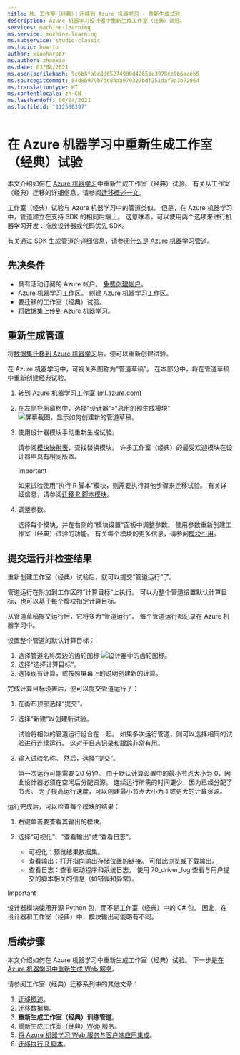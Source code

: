 ```yaml
---
title: ML 工作室（经典）：迁移到 Azure 机器学习 - 重新生成试验
description: Azure 机器学习设计器中重新生成工作室（经典）试验。
services: machine-learning
ms.service: machine-learning
ms.subservice: studio-classic
ms.topic: how-to
author: xiaoharper
ms.author: zhanxia
ms.date: 03/08/2021
ms.openlocfilehash: 5c6b8fa9e8d65274900d42659e3978cc9b6aaeb5
ms.sourcegitcommit: 54d8b979b7de84aa979327bdf251daf9a3b72964
ms.translationtype: HT
ms.contentlocale: zh-CN
ms.lasthandoff: 06/24/2021
ms.locfileid: "112580397"
---
```

# <a name="rebuild-a-studio-classic-experiment-in-azure-machine-learning"></a>在 Azure 机器学习中重新生成工作室（经典）试验

本文介绍如何在 [Azure 机器学习](../index.yml)中重新生成工作室（经典）试验。 有关从工作室（经典）迁移的详细信息，请参阅[迁移概述一文](migrate-overview.md)。

工作室（经典）试验与 Azure 机器学习中的管道类似。 但是，在 Azure 机器学习中，管道建立在支持 SDK 的相同后端上。 这意味着，可以使用两个选项来进行机器学习开发：拖放设计器或代码优先 SDK。

有关通过 SDK 生成管道的详细信息，请参阅[什么是 Azure 机器学习管道](../concept-ml-pipelines.md#building-pipelines-with-the-python-sdk)。


## <a name="prerequisites"></a>先决条件

- 具有活动订阅的 Azure 帐户。 [免费创建帐户](https://azure.microsoft.com/free/?WT.mc_id=A261C142F)。
- Azure 机器学习工作区。 [创建 Azure 机器学习工作区](../how-to-manage-workspace.md#create-a-workspace)。
- 要迁移的工作室（经典）试验。
- 将[数据集上传](migrate-register-dataset.md)到 Azure 机器学习。

## <a name="rebuild-the-pipeline"></a>重新生成管道

将[数据集迁移到 Azure 机器学习](migrate-register-dataset.md)后，便可以重新创建试验。

在 Azure 机器学习中，可视关系图称为“管道草稿”。 在本部分中，将在管道草稿中重新创建经典试验。

1. 转到 Azure 机器学习工作室 ([ml.azure.com](https://ml.azure.com))
1. 在左侧导航窗格中，选择“设计器”>“易用的预生成模块” ![屏幕截图，显示如何创建新的管道草稿。](../media/tutorial-designer-automobile-price-train-score/launch-designer.png)

1. 使用设计器模块手动重新生成试验。
    
    请参阅[模块映射表](migrate-overview.md#studio-classic-and-designer-module-mapping)，查找替换模块。 许多工作室（经典）的最受欢迎模块在设计器中具有相同版本。

    > [!Important]
    > 如果试验使用“执行 R 脚本”模块，则需要执行其他步骤来迁移试验。 有关详细信息，请参阅[迁移 R 脚本模块](migrate-execute-r-script.md)。

1. 调整参数。
    
    选择每个模块，并在右侧的“模块设置”面板中调整参数。 使用参数重新创建工作室（经典）试验的功能。 有关每个模块的更多信息，请参阅[模块引用](../algorithm-module-reference/module-reference.md)。

## <a name="submit-a-run-and-check-results"></a>提交运行并检查结果

重新创建工作室（经典）试验后，就可以提交“管道运行”了。

管道运行在附加到工作区的“计算目标”上执行。 可以为整个管道设置默认计算目标，也可以基于每个模块指定计算目标。

从管道草稿提交运行后，它将变为“管道运行”。 每个管道运行都记录在 Azure 机器学习中。

设置整个管道的默认计算目标：
1. 选择管道名称旁边的齿轮图标 ![设计器中的齿轮图标](../media/tutorial-designer-automobile-price-train-score/gear-icon.png)。
1. 选择“选择计算目标”。
1. 选择现有计算，或按照屏幕上的说明创建新的计算。

完成计算目标设置后，便可以提交管道运行了：

1. 在画布顶部选择“提交”。
1. 选择“新建”以创建新试验。
    
    试验将相似的管道运行组合在一起。 如果多次运行管道，则可以选择相同的试验进行连续运行。 这对于日志记录和跟踪非常有用。
1. 输入试验名称。 然后，选择“提交”。

    第一次运行可能需要 20 分钟。 由于默认计算设置中的最小节点大小为 0，因此设计器必须在空闲后分配资源。 连续运行所需的时间更少，因为已经分配了节点。 为了提高运行速度，可以创建最小节点大小为 1 或更大的计算资源。

运行完成后，可以检查每个模块的结果：

1. 右键单击要查看其输出的模块。
1. 选择“可视化”、“查看输出”或“查看日志”。

    - 可视化：预览结果数据集。
    - 查看输出：打开指向输出存储位置的链接。 可借此浏览或下载输出。 
    - 查看日志：查看驱动程序和系统日志。 使用 70_driver_log 查看与用户提交的脚本相关的信息（如错误和异常）。

> [!IMPORTANT]
> 设计器模块使用开源 Python 包，而不是工作室（经典）中的 C# 包。 因此，在设计器和工作室（经典）中，模块输出可能略有不同。 


## <a name="next-steps"></a>后续步骤

本文介绍如何在 Azure 机器学习中重新生成工作室（经典）试验。 下一步是[在 Azure 机器学习中重新生成 Web 服务](migrate-rebuild-web-service.md)。


请参阅工作室（经典）迁移系列中的其他文章：

1. [迁移概述](migrate-overview.md)。
1. [迁移数据集](migrate-register-dataset.md)。
1. **重新生成工作室（经典）训练管道**。
1. [重新生成工作室（经典）Web 服务](migrate-rebuild-web-service.md)。
1. [将 Azure 机器学习 Web 服务与客户端应用集成](migrate-rebuild-integrate-with-client-app.md)。
1. [迁移执行 R 脚本](migrate-execute-r-script.md)。

